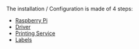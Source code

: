 The installation / Configuration is made of 4 steps:
+ [Raspberry Pi](pi/installation.md)
+ [Driver](driver/installation.md)
+ [Printing Service](server/installation.md)
+ [Labels](labels/installation.md)
